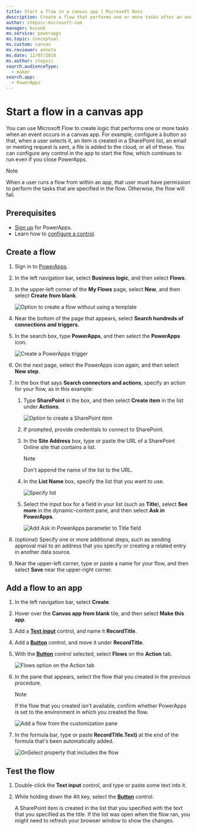 ```yaml
---
title: Start a flow in a canvas app | Microsoft Docs
description: Create a flow that performs one or more tasks after an event, such as a user selecting a button, occurs in a canvas app.
author: stepsic-microsoft-com
manager: kvivek
ms.service: powerapps
ms.topic: conceptual
ms.custom: canvas
ms.reviewer: anneta
ms.date: 12/07/2018
ms.author: stepsic
search.audienceType: 
  - maker
search.app: 
  - PowerApps
---
```

# Start a flow in a canvas app

You can use Microsoft Flow to create logic that performs one or more tasks when an event occurs in a canvas app. For example, configure a button so that, when a user selects it, an item is created in a SharePoint list, an email or meeting request is sent, a file is added to the cloud, or all of these. You can configure any control in the app to start the flow, which continues to run even if you close PowerApps.

> [!NOTE]
> When a user runs a flow from within an app, that user must have permission to perform the tasks that are specified in the flow. Otherwise, the flow will fail.

## Prerequisites

- [Sign up](../signup-for-powerapps.md) for PowerApps.
- Learn how to [configure a control](add-configure-controls.md).

## Create a flow

1. Sign in to [PowerApps](http://web.powerapps.com?utm_source=padocs&utm_medium=linkinadoc&utm_campaign=referralsfromdoc).

1. In the left navigation bar, select **Business logic**, and then select **Flows**.

1. In the upper-left corner of the **My Flows** page, select **New**, and then select **Create from blank**.

    ![Option to create a flow without using a template](./media/using-logic-flows/create-from-blank.png)

1. Near the bottom of the page that appears, select **Search hundreds of connections and triggers**.

1. In the search box, type **PowerApps**, and then select the **PowerApps** icon.

    ![Create a PowerApps trigger](./media/using-logic-flows/set-trigger.png)
    
1. On the next page, select the PowerApps icon again, and then select **New step**.

1. In the box that says **Search connectors and actions**, specify an action for your flow, as in this example:

   1. Type **SharePoint** in the box, and then select **Create item** in the list under **Actions**.

       ![Option to create a SharePoint item](./media/using-logic-flows/create-sharepoint-item.png)

   1. If prompted, provide credentials to connect to SharePoint.

   1. In the **Site Address** box, type or paste the URL of a SharePoint Online site that contains a list.

       > [!NOTE]
       > Don't append the name of the list to the URL.

   1. In the **List Name** box, specify the list that you want to use.
   
       ![Specify list](./media/using-logic-flows/list-fields.png)

   1. Select the input box for a field in your list (such as **Title**), select **See more** in the dynamic-content pane, and then select **Ask in PowerApps**. 

       ![Add Ask in PowerApps parameter to Title field](./media/using-logic-flows/ask-in-powerapps.png)

1. (optional) Specify one or more additional steps, such as sending approval mail to an address that you specify or creating a related entry in another data source.

1. Near the upper-left corner, type or paste a name for your flow, and then select **Save** near the upper-right corner.

## Add a flow to an app
1. In the left navigation bar, select **Create**.

1. Hover over the **Canvas app from blank** tile, and then select **Make this app**.

1. Add a **[Text input](controls/control-text-input.md)** control, and name it **RecordTitle**.

1. Add a **[Button](controls/control-button.md)** control, and move it under **RecordTitle**.

1. With the **[Button](controls/control-button.md)** control selected, select **Flows** on the **Action** tab.

    ![Flows option on the Action tab](./media/using-logic-flows/action-tab.png)

1. In the pane that appears, select the flow that you created in the previous procedure.

    > [!NOTE]
   > If the flow that you created isn't available, confirm whether PowerApps is set to the environment in which you created the flow.

    ![Add a flow from the customization pane](./media/using-logic-flows/add-flow-from-pane.png)

1. In the formula bar, type or paste **RecordTitle.Text)** at the end of the formula that's been automatically added.

    ![OnSelect property that includes the flow](./media/using-logic-flows/onselect-with-flow.png)

## Test the flow
1. Double-click the **Text input** control, and type or paste some text into it.

1. While holding down the Alt key, select the **[Button](controls/control-button.md)** control.

    A SharePoint item is created in the list that you specified with the text that you specified as the title. If the list was open when the flow ran, you might need to refresh your browser window to show the changes.
